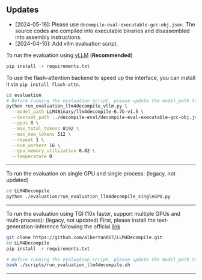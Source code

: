 ## Updates
* [2024-05-16]: Please use ``decompile-eval-executable-gcc-obj.json``. The source codes are compiled into executable binaries and disassembled into assembly instructions.
* [2024-04-10]: Add vllm evaluation script.


To run the evaluation using [vLLM](https://github.com/vllm-project/vllm) (**Recommended**)
```bash
pip install -r requirements.txt
```
To use the flash-attention backend to speed up the interface, you can install it via `pip install flash-attn`.
```bash
cd evaluation
# Before running the evaluation script, please update the model_path to your local model path.
python run_evaluation_llm4decompile_vllm.py \
  --model_path LLM4Binary/llm4decompile-6.7b-v1.5 \
  --testset_path ../decompile-eval/decompile-eval-executable-gcc-obj.json \
  --gpus 8 \
  --max_total_tokens 8192 \
  --max_new_tokens 512 \
  --repeat 1 \
  --num_workers 16 \
  --gpu_memory_utilization 0.82 \
  --temperature 0 
```

---
To run the evaluation on single GPU and single process: (legacy, not updated)
```bash
cd LLM4Decompile
python ./evaluation/run_evaluation_llm4decompile_singleGPU.py
```
---
To run the evaluation using TGI (10x faster, support multiple GPUs and multi-process): (legacy, not updated)
First, please install the text-generation-inference following the official [link](https://github.com/huggingface/text-generation-inference)
```bash
git clone https://github.com/albertan017/LLM4Decompile.git
cd LLM4Decompile
pip install -r requirements.txt

# Before running the evaluation script, please update the model_path to your local model path.
bash ./scripts/run_evaluation_llm4decompile.sh
```
---



